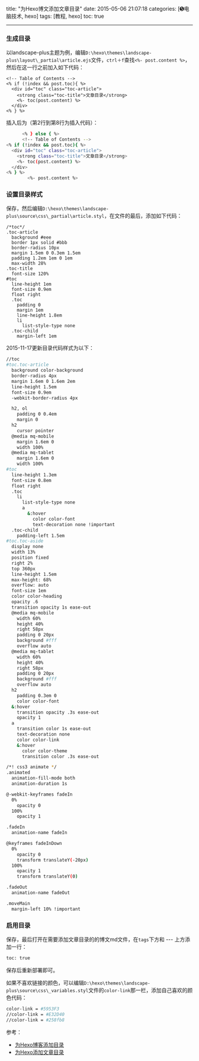 title: "为Hexo博文添加文章目录"
date: 2015-05-06 21:07:18
categories: [➎电脑技术, hexo]
tags: [教程, hexo]
toc: true

---
### 生成目录
以landscape-plus主题为例，编辑`D:\hexo\themes\landscape-plus\layout\_partial\article.ejs`文件，`ctrl＋f`查找`<%- post.content %>`，然后在这一行之前加入如下代码：
```
<!-- Table of Contents -->
<% if (!index && post.toc){ %>
  <div id="toc" class="toc-article">
    <strong class="toc-title">文章目录</strong>
    <%- toc(post.content) %>
  </div>
<% } %>
```
<!--more-->
插入后为（第2行到第8行为插入代码）：
``` bash
      <% } else { %>
	  <!-- Table of Contents -->
<% if (!index && post.toc){ %>
  <div id="toc" class="toc-article">
    <strong class="toc-title">文章目录</strong>
    <%- toc(post.content) %>
  </div>
<% } %>
        <%- post.content %>
```
### 设置目录样式
保存，然后编辑`D:\hexo\themes\landscape-plus\source\css\_partial\article.styl`，在文件的最后，添加如下代码：
```
/*toc*/
.toc-article
  background #eee
  border 1px solid #bbb
  border-radius 10px
  margin 1.5em 0 0.3em 1.5em
  padding 1.2em 1em 0 1em
  max-width 28%
.toc-title
  font-size 120%
#toc
  line-height 1em
  font-size 0.9em
  float right
  .toc
    padding 0
    margin 1em
    line-height 1.8em
    li
      list-style-type none
  .toc-child 
    margin-left 1em
```
2015-11-17更新目录代码样式为以下：
``` bash
//toc
#toc.toc-article
  background color-background
  border-radius 4px
  margin 1.6em 0 1.6em 2em
  line-height 1.5em
  font-size 0.9em
  -webkit-border-radius 4px

  h2, ol
    padding 0 0.4em
    margin 0
  h2
    cursor pointer
  @media mq-mobile
    margin 1.6em 0
    width 100%
  @media mq-tablet
    margin 1.6em 0
    width 100%
#toc
  line-height 1.3em
  font-size 0.8em
  float right
  .toc
    li
      list-style-type none
      a
        &:hover
          color color-font
          text-decoration none !important
  .toc-child 
    padding-left 1.5em
#toc.toc-aside
  display none
  width 13%
  position fixed
  right 2%
  top 360px
  line-height 1.5em
  max-height: 68%
  overflow: auto
  font-size 1em
  color color-heading
  opacity .6
  transition opacity 1s ease-out
  @media mq-mobile
    width 60%
    height 40%
    right 58px 
    padding 0 20px
    background #fff
    overflow auto
  @media mq-tablet
    width 60%
    height 40%
    right 58px 
    padding 0 20px
    background #fff
    overflow auto
  h2
    padding 0.3em 0
    color color-font
  &:hover
    transition opacity .3s ease-out
    opacity 1
  a
    transition color 1s ease-out
    text-decoration none
    color color-link
    &:hover
      color color-theme
      transition color .3s ease-out

/*! css3 animate */
.animated
  animation-fill-mode both
  animation-duration 1s

@-webkit-keyframes fadeIn
  0%
    opacity 0
  100%
    opacity 1

.fadeIn
  animation-name fadeIn

@keyframes fadeInDown
  0%
    opacity 0
    transform translateY(-20px)
  100% 
    opacity 1
    transform translateY(0)

.fadeOut
  animation-name fadeOut

.moveMain
  margin-left 10% !important
```
### 启用目录

保存，最后打开在需要添加文章目录的的博文md文件，在`tags`下方和
    --- 上方添加一行：

``` bash		
toc: true
```

保存后重新部署即可。

如果不喜欢链接的颜色，可以编辑`D:\hexo\themes\landscape-plus\source\css\_variables.styl`文件的`color-link`那一栏，添加自己喜欢的颜色代码：
``` bash
color-link = #5953F3
//color-link = #E32D40
//color-link = #258fb8
```

参考：
- [为Hexo博客添加目录](http://kuangqi.me/tricks/enable-table-of-contents-on-hexo/)
- [为Hexo添加文章目录](http://twiceyuan.com/2015/01/12/%E4%B8%BAHexo%E4%B8%BB%E9%A2%98%E6%B7%BB%E5%8A%A0%E6%96%87%E7%AB%A0%E7%9B%AE%E5%BD%95/)
